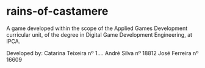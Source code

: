 # rains-of-castamere
 A game developed within the scope of the Applied Games Development curricular unit, of the degree in Digital Game Development Engineering, at IPCA.

Developed by:
Catarina Teixeira nº 1....
André Silva nº 18812
José Ferreira nº 16609

